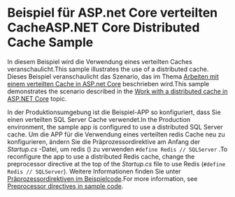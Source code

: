 # <a name="aspnet-core-distributed-cache-sample"></a><span data-ttu-id="9885b-101">Beispiel für ASP.net Core verteilten Cache</span><span class="sxs-lookup"><span data-stu-id="9885b-101">ASP.NET Core Distributed Cache Sample</span></span>

<span data-ttu-id="9885b-102">In diesem Beispiel wird die Verwendung eines verteilten Caches veranschaulicht.</span><span class="sxs-lookup"><span data-stu-id="9885b-102">This sample illustrates the use of a distributed cache.</span></span> <span data-ttu-id="9885b-103">Dieses Beispiel veranschaulicht das Szenario, das im Thema [Arbeiten mit einem verteilten Cache in ASP.net Core](https://docs.microsoft.com/aspnet/core/performance/caching/distributed) beschrieben wird.</span><span class="sxs-lookup"><span data-stu-id="9885b-103">This sample demonstrates the scenario described in the [Work with a distributed cache in ASP.NET Core](https://docs.microsoft.com/aspnet/core/performance/caching/distributed) topic.</span></span>

<span data-ttu-id="9885b-104">In der Produktionsumgebung ist die Beispiel-APP so konfiguriert, dass Sie einen verteilten SQL Server Cache verwendet.</span><span class="sxs-lookup"><span data-stu-id="9885b-104">In the Production environment, the sample app is configured to use a distributed SQL Server cache.</span></span> <span data-ttu-id="9885b-105">Um die APP für die Verwendung eines verteilten redis Cache neu zu konfigurieren, ändern Sie die Präprozessordirektive am Anfang der *Startup.cs* -Datei, um redis () zu verwenden `#define Redis // SQLServer` .</span><span class="sxs-lookup"><span data-stu-id="9885b-105">To reconfigure the app to use a distributed Redis cache, change the preprocessor directive at the top of the *Startup.cs* file to use Redis (`#define Redis // SQLServer`).</span></span> <span data-ttu-id="9885b-106">Weitere Informationen finden Sie unter [Präprozessordirektiven im Beispielcode](https://docs.microsoft.com/aspnet/core/introduction-to-aspnet-core#preprocessor-directives-in-sample-code).</span><span class="sxs-lookup"><span data-stu-id="9885b-106">For more information, see [Preprocessor directives in sample code](https://docs.microsoft.com/aspnet/core/introduction-to-aspnet-core#preprocessor-directives-in-sample-code).</span></span>
